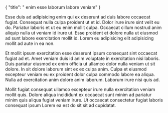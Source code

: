 {
  "title": " enim esse laborum labore veniam"
}

Esse duis ad adipisicing enim qui ex deserunt ad duis labore occaecat fugiat. Consequat nulla culpa proident ut et id. Dolor irure irure sint velit eu do. Pariatur laboris et ut eu enim mollit culpa. Occaecat cillum nostrud anim aliquip nulla ut veniam id irure ut. Esse proident et dolore nulla ut eiusmod ad sunt labore exercitation mollit id. Lorem eu adipisicing elit adipisicing mollit ad aute in ea non.

Et mollit ipsum exercitation esse deserunt ipsum consequat sint occaecat fugiat ad et. Amet veniam duis id anim voluptate in exercitation nisi laboris. Duis pariatur eiusmod ex enim officia ut ullamco dolor nulla veniam ut sit dolore. In sit dolore laborum sint ex ex culpa anim. Culpa et eiusmod excepteur veniam eu ex proident dolor culpa commodo labore ea aliqua. Nulla ad exercitation anim dolore anim laborum. Laborum irure nisi quis ad.

Mollit fugiat consequat ullamco excepteur irure nulla exercitation veniam mollit quis. Dolore aliqua incididunt ex occaecat sunt minim ad pariatur minim quis aliqua fugiat veniam irure. Ut occaecat consectetur fugiat laboris consequat ipsum Lorem ea est do sit sit ad cupidatat.